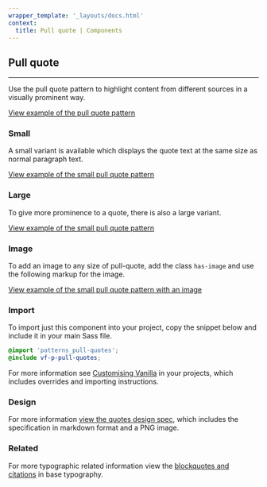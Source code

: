 ```yaml
---
wrapper_template: '_layouts/docs.html'
context:
  title: Pull quote | Components
---
```


## Pull quote

<hr>

Use the pull quote pattern to highlight content from different sources in a
visually prominent way.

<div class="embedded-example"><a href="/docs/examples/patterns/pull-quotes/default/" class="js-example">
View example of the pull quote pattern
</a></div>

### Small

A small variant is available which displays the quote text at the same size as normal paragraph text.

<div class="embedded-example"><a href="/docs/examples/patterns/pull-quotes/small/" class="js-example">
View example of the small pull quote pattern
</a></div>

### Large

To give more prominence to a quote, there is also a large variant.

<div class="embedded-example"><a href="/docs/examples/patterns/pull-quotes/large/" class="js-example">
View example of the small pull quote pattern
</a></div>

### Image

To add an image to any size of pull-quote, add the class `has-image` and use the following markup for the image.

<div class="embedded-example"><a href="/docs/examples/patterns/pull-quotes/default-image/" class="js-example">
View example of the small pull quote pattern with an image
</a></div>

### Import

To import just this component into your project, copy the snippet below and include it in your main Sass file.

```scss
@import 'patterns_pull-quotes';
@include vf-p-pull-quotes;
```

For more information see [Customising Vanilla](/docs/customising-vanilla/) in your projects, which includes overrides and importing instructions.

### Design

For more information [view the quotes design spec](https://github.com/ubuntudesign/vanilla-design/tree/master/Pull%20quote), which includes the specification in markdown format and a PNG image.

### Related

For more typographic related information view the [blockquotes and citations](/docs/base/typography#blockquotes-and-citations) in base typography.

